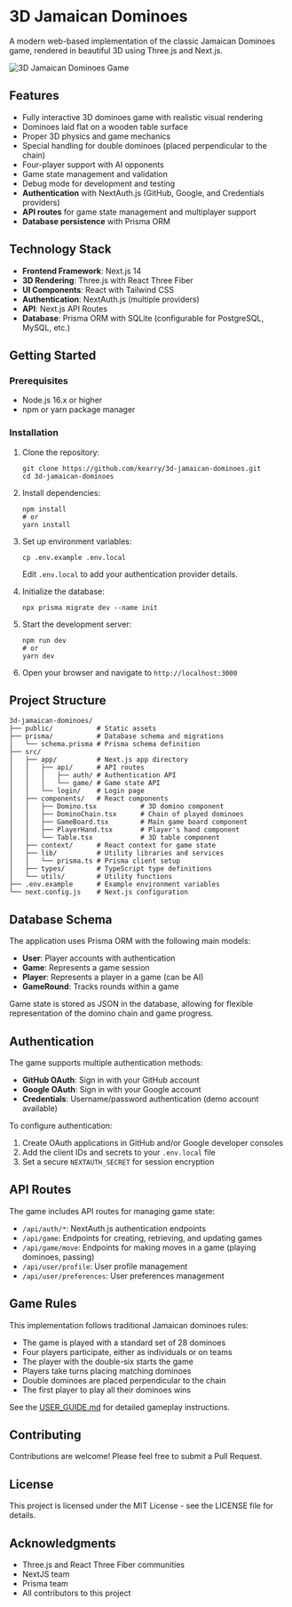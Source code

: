 # 3D Jamaican Dominoes

A modern web-based implementation of the classic Jamaican Dominoes game, rendered in beautiful 3D using Three.js and Next.js.

![3D Jamaican Dominoes Game](screenshot.png)

## Features

- Fully interactive 3D dominoes game with realistic visual rendering
- Dominoes laid flat on a wooden table surface
- Proper 3D physics and game mechanics
- Special handling for double dominoes (placed perpendicular to the chain)
- Four-player support with AI opponents
- Game state management and validation
- Debug mode for development and testing
- **Authentication** with NextAuth.js (GitHub, Google, and Credentials providers)
- **API routes** for game state management and multiplayer support
- **Database persistence** with Prisma ORM

## Technology Stack

- **Frontend Framework**: Next.js 14
- **3D Rendering**: Three.js with React Three Fiber
- **UI Components**: React with Tailwind CSS
- **Authentication**: NextAuth.js (multiple providers)
- **API**: Next.js API Routes
- **Database**: Prisma ORM with SQLite (configurable for PostgreSQL, MySQL, etc.)

## Getting Started

### Prerequisites

- Node.js 16.x or higher
- npm or yarn package manager

### Installation

1. Clone the repository:
   ```
   git clone https://github.com/kearry/3d-jamaican-dominoes.git
   cd 3d-jamaican-dominoes
   ```

2. Install dependencies:
   ```
   npm install
   # or
   yarn install
   ```

3. Set up environment variables:
   ```
   cp .env.example .env.local
   ```
   Edit `.env.local` to add your authentication provider details.

4. Initialize the database:
   ```
   npx prisma migrate dev --name init
   ```

5. Start the development server:
   ```
   npm run dev
   # or
   yarn dev
   ```

6. Open your browser and navigate to `http://localhost:3000`

## Project Structure

```
3d-jamaican-dominoes/
├── public/           # Static assets
├── prisma/           # Database schema and migrations
│   └── schema.prisma # Prisma schema definition
├── src/
│   ├── app/          # Next.js app directory
│   │   ├── api/      # API routes
│   │   │   ├── auth/ # Authentication API
│   │   │   └── game/ # Game state API
│   │   └── login/    # Login page
│   ├── components/   # React components
│   │   ├── Domino.tsx           # 3D domino component
│   │   ├── DominoChain.tsx      # Chain of played dominoes
│   │   ├── GameBoard.tsx        # Main game board component
│   │   ├── PlayerHand.tsx       # Player's hand component
│   │   └── Table.tsx            # 3D table component
│   ├── context/      # React context for game state
│   ├── lib/          # Utility libraries and services
│   │   └── prisma.ts # Prisma client setup
│   ├── types/        # TypeScript type definitions
│   └── utils/        # Utility functions
├── .env.example      # Example environment variables
└── next.config.js    # Next.js configuration
```

## Database Schema

The application uses Prisma ORM with the following main models:

- **User**: Player accounts with authentication
- **Game**: Represents a game session
- **Player**: Represents a player in a game (can be AI)
- **GameRound**: Tracks rounds within a game

Game state is stored as JSON in the database, allowing for flexible representation of the domino chain and game progress.

## Authentication

The game supports multiple authentication methods:

- **GitHub OAuth**: Sign in with your GitHub account
- **Google OAuth**: Sign in with your Google account
- **Credentials**: Username/password authentication (demo account available)

To configure authentication:

1. Create OAuth applications in GitHub and/or Google developer consoles
2. Add the client IDs and secrets to your `.env.local` file
3. Set a secure `NEXTAUTH_SECRET` for session encryption

## API Routes

The game includes API routes for managing game state:

- `/api/auth/*`: NextAuth.js authentication endpoints
- `/api/game`: Endpoints for creating, retrieving, and updating games
- `/api/game/move`: Endpoints for making moves in a game (playing dominoes, passing)
- `/api/user/profile`: User profile management
- `/api/user/preferences`: User preferences management

## Game Rules

This implementation follows traditional Jamaican dominoes rules:

- The game is played with a standard set of 28 dominoes
- Four players participate, either as individuals or on teams
- The player with the double-six starts the game
- Players take turns placing matching dominoes
- Double dominoes are placed perpendicular to the chain
- The first player to play all their dominoes wins

See the [USER_GUIDE.md](USER_GUIDE.md) for detailed gameplay instructions.

## Contributing

Contributions are welcome! Please feel free to submit a Pull Request.

## License

This project is licensed under the MIT License - see the LICENSE file for details.

## Acknowledgments

- Three.js and React Three Fiber communities
- NextJS team
- Prisma team
- All contributors to this project